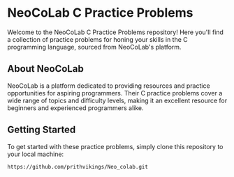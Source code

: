 # NeoCoLab C Practice Problems

Welcome to the NeoCoLab C Practice Problems repository! Here you'll find a collection of practice problems for honing your skills in the C programming language, sourced from NeoCoLab's platform.

## About NeoCoLab

NeoCoLab is a platform dedicated to providing resources and practice opportunities for aspiring programmers. Their C practice problems cover a wide range of topics and difficulty levels, making it an excellent resource for beginners and experienced programmers alike.

## Getting Started

To get started with these practice problems, simply clone this repository to your local machine:

```bash
https://github.com/prithvikings/Neo_colab.git
```
